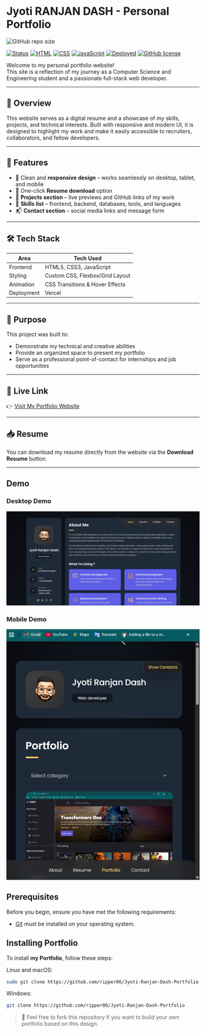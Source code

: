 # Jyoti RANJAN DASH - Personal Portfolio

![GitHub repo size](https://img.shields.io/github/repo-size/ripper06/Jyoti-Ranjan-Dash-Portfolio)

[![Status](https://img.shields.io/badge/status-active-brightgreen)](#)
[![HTML](https://img.shields.io/badge/HTML5-E34F26?logo=html5&logoColor=white)](#)
[![CSS](https://img.shields.io/badge/CSS3-1572B6?logo=css3&logoColor=white)](#)
[![JavaScript](https://img.shields.io/badge/JavaScript-F7DF1E?logo=javascript&logoColor=black)](#)
[![Deployed](https://img.shields.io/badge/Live-Demo-blue?logo=vercel)](https://your-portfolio-link.com)
[![GitHub license](https://img.shields.io/github/license/ripper06/Jyoti-Ranjan-Dash-Portfolio)](https://github.com/ripper06/Jyoti-Ranjan-Dash-Portfolio/blob/main/LICENSE)


Welcome to my personal portfolio website!  
This site is a reflection of my journey as a Computer Science and Engineering student and a passionate full-stack web developer.

---

## 📌 Overview

This website serves as a digital resume and a showcase of my skills, projects, and technical interests. Built with responsive and modern UI, it is designed to highlight my work and make it easily accessible to recruiters, collaborators, and fellow developers.

---

## 🚀 Features

- 🎯 Clean and **responsive design** – works seamlessly on desktop, tablet, and mobile
- 📄 One-click **Resume download** option
- 💼 **Projects section** – live previews and GitHub links of my work
- 🧠 **Skills list** – frontend, backend, databases, tools, and languages
- 📬 **Contact section** – social media links and message form

---

## 🛠️ Tech Stack

| Area       | Tech Used                         |
|------------|-----------------------------------|
| Frontend   | HTML5, CSS3, JavaScript           |
| Styling    | Custom CSS, Flexbox/Grid Layout   |
| Animation  | CSS Transitions & Hover Effects   |
| Deployment | Vercel                            |

---

## 🎯 Purpose

This project was built to:

- Demonstrate my technical and creative abilities
- Provide an organized space to present my portfolio
- Serve as a professional point-of-contact for internships and job opportunities

---

## 📎 Live Link

👉 [Visit My Portfolio Website](https://jyoti-ranjan-dash-portfolio.vercel.app)  

---

## 📥 Resume

You can download my resume directly from the website via the **Download Resume** button.

---

## Demo

### Desktop Demo

![Desktop Demo](./assets/images/portfolio-img.png "Desktop Demo")

### Mobile Demo

![Mobile Demo](./assets/images/mobile-portfolio.png "Mobile Demo")

## Prerequisites

Before you begin, ensure you have met the following requirements:

* [Git](https://git-scm.com/downloads "Download Git") must be installed on your operating system.

## Installing Portfolio

To install **my Portfolio**, follow these steps:

Linux and macOS:

```bash
sudo git clone https://github.com/ripper06/Jyoti-Ranjan-Dash-Portfolio
```

Windows:

```bash
git clone https://github.com/ripper06/Jyoti-Ranjan-Dash-Portfolio
```

> 🔧 Feel free to fork this repository if you want to build your own portfolio based on this design.
